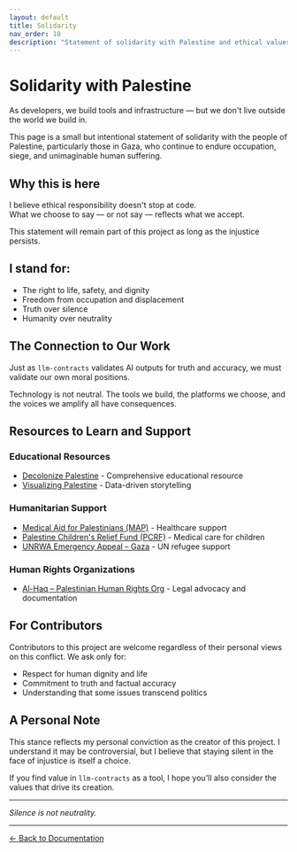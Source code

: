 ```yaml
---
layout: default
title: Solidarity
nav_order: 10
description: "Statement of solidarity with Palestine and ethical values"
---
```


# Solidarity with Palestine

As developers, we build tools and infrastructure — but we don't live outside the world we build in.

This page is a small but intentional statement of solidarity with the people of Palestine, particularly those in Gaza, who continue to endure occupation, siege, and unimaginable human suffering.

## Why this is here

I believe ethical responsibility doesn't stop at code.  
What we choose to say — or not say — reflects what we accept.

This statement will remain part of this project as long as the injustice persists.

## I stand for:

- The right to life, safety, and dignity
- Freedom from occupation and displacement
- Truth over silence
- Humanity over neutrality

## The Connection to Our Work

Just as `llm-contracts` validates AI outputs for truth and accuracy, we must validate our own moral positions. 

Technology is not neutral. The tools we build, the platforms we choose, and the voices we amplify all have consequences.

## Resources to Learn and Support

### Educational Resources
- [Decolonize Palestine](https://decolonizepalestine.com/) - Comprehensive educational resource
- [Visualizing Palestine](https://visualizingpalestine.org/) - Data-driven storytelling

### Humanitarian Support
- [Medical Aid for Palestinians (MAP)](https://www.map.org.uk/) - Healthcare support
- [Palestine Children's Relief Fund (PCRF)](https://www.pcrf.net/) - Medical care for children
- [UNRWA Emergency Appeal – Gaza](https://donate.unrwa.org/-landing-page/en_EN) - UN refugee support

### Human Rights Organizations
- [Al-Haq – Palestinian Human Rights Org](https://www.alhaq.org/) - Legal advocacy and documentation

## For Contributors

Contributors to this project are welcome regardless of their personal views on this conflict. We ask only for:

- Respect for human dignity and life
- Commitment to truth and factual accuracy
- Understanding that some issues transcend politics

## A Personal Note

This stance reflects my personal conviction as the creator of this project. I understand it may be controversial, but I believe that staying silent in the face of injustice is itself a choice.

If you find value in `llm-contracts` as a tool, I hope you'll also consider the values that drive its creation.

---

*Silence is not neutrality.*

---

[← Back to Documentation](../) 